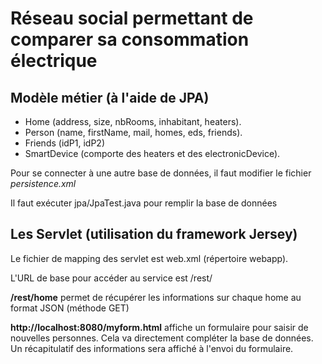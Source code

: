 # Réseau social permettant de comparer sa consommation électrique

## Modèle métier (à l'aide de JPA)

- Home (address, size, nbRooms, inhabitant, heaters).
- Person (name, firstName, mail, homes, eds, friends).
- Friends (idP1, idP2)
- SmartDevice (comporte des heaters et des electronicDevice).

Pour se connecter à une autre base de données, il faut modifier le fichier *persistence.xml*

Il faut exécuter jpa/JpaTest.java pour remplir la base de données

## Les Servlet (utilisation du framework Jersey)

Le fichier de mapping des servlet est web.xml (répertoire webapp).

L'URL de base pour accéder au service est /rest/

**/rest/home** permet de récupérer les informations sur chaque home au format JSON (méthode GET)

**http://localhost:8080/myform.html** affiche un formulaire pour saisir de nouvelles personnes. Cela va directement compléter la base de données. Un récapitulatif des informations sera affiché à l'envoi du formulaire.

